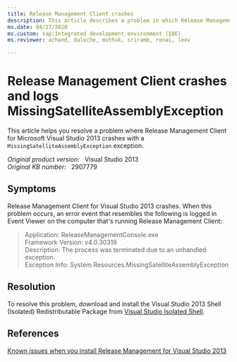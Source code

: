```yaml
---
title: Release Management Client crashes
description: This article describes a problem in which Release Management Client crashes. This triggers a MissingSatelliteAssemblyException exception. Also provide a resolution.
ms.date: 04/27/2020
ms.custom: sap:Integrated development environment (IDE)
ms.reviewer: achand, daleche, muthuk, sriramb, ronai, leov

---
```

# Release Management Client crashes and logs MissingSatelliteAssemblyException

This article helps you resolve a problem where Release Management Client for Microsoft Visual Studio 2013 crashes with a `MissingSatelliteAssemblyException` exception.

_Original product version:_ &nbsp; Visual Studio 2013  
_Original KB number:_ &nbsp; 2907779

## Symptoms

Release Management Client for Visual Studio 2013 crashes. When this problem occurs, an error event that resembles the following is logged in Event Viewer on the computer that's running Release Management Client:

> Application: ReleaseManagementConsole.exe  
> Framework Version: v4.0.30319  
> Description: The process was terminated due to an unhandled exception.  
> Exception Info: System.Resources.MissingSatelliteAssemblyException

## Resolution

To resolve this problem, download and install the Visual Studio 2013 Shell (Isolated) Redistributable Package from [Visual Studio Isolated Shell](https://visualstudio.microsoft.com/vs/older-downloads/isolated-shell/).

## References

[Known issues when you install Release Management for Visual Studio 2013](https://support.microsoft.com/help/2905736)
